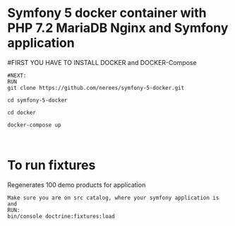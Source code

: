 # Symfony 5 docker container with PHP 7.2 MariaDB Nginx and Symfony application

#FIRST YOU HAVE TO INSTALL DOCKER and DOCKER-Compose

```
#NEXT: 
RUN
git clone https://github.com/nerees/symfony-5-docker.git

cd symfony-5-docker

cd docker

docker-compose up
```



```
 
```

# To run fixtures
Regenerates 100 demo products for application

```
Make sure you are on src catalog, where your symfony application is and
RUN:
bin/console doctrine:fixtures:load
```

